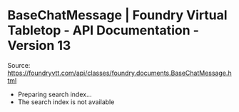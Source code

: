 # BaseChatMessage | Foundry Virtual Tabletop - API Documentation - Version 13

Source: https://foundryvtt.com/api/classes/foundry.documents.BaseChatMessage.html

- Preparing search index...
- The search index is not available

